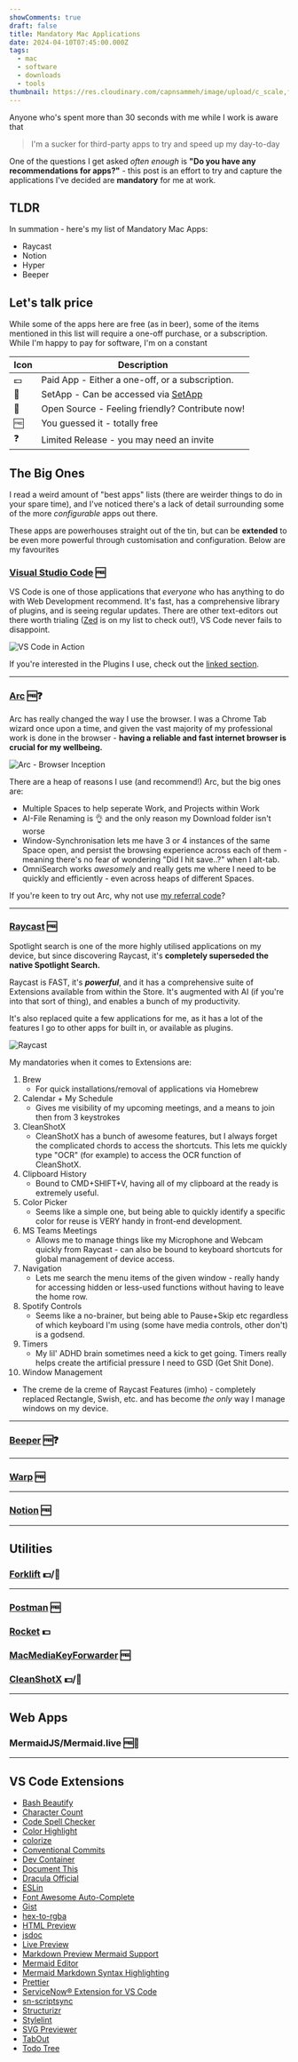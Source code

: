 ```yaml
---
showComments: true
draft: false
title: Mandatory Mac Applications
date: 2024-04-10T07:45:00.000Z
tags:
  - mac
  - software
  - downloads
  - tools
thumbnail: https://res.cloudinary.com/capnsammeh/image/upload/c_scale,f_auto,q_auto,w_400/v1673863346/christopher-gower-m_HRfLhgABo-unsplash_xkvruw.jpg
---
```

Anyone who's spent more than 30 seconds with me while I work is aware that

> I'm a sucker for third-party apps to try and speed up my day-to-day

One of the questions I get asked *often enough* is **"Do you have any recommendations for apps?"** - this post is an effort to try and capture the applications I've decided are **mandatory** for me at work. 

## TLDR

In summation - here's my list of Mandatory Mac Apps:

* Raycast
* Notion
* Hyper
* Beeper

## Let's talk price

While some of the apps here are free (as in beer), some of the items mentioned in this list will require a one-off purchase, or a subscription. While I'm happy to pay for software, I'm on a constant 

| Icon | Description                                                |
| ---- | ---------------------------------------------------------- |
| 💵   | Paid App - Either a one-off, or a subscription.            |
| 🏪   | SetApp - Can be accessed via [SetApp](https://setapp.com/) |
| 🐧   | Open Source - Feeling friendly? Contribute now!            |
| 🆓   | You guessed it - totally free                              |
| ❓    | Limited Release - you may need an invite                   |

## The Big Ones

I read a weird amount of "best apps" lists (there are weirder things to do in your spare time), and I've noticed there's a lack of detail surrounding some of the more *configurable* apps out there. 

These apps are powerhouses straight out of the tin, but can be **extended** to be even more powerful through customisation and configuration. Below are my favourites

### [Visual Studio Code](https://code.visualstudio.com/) 🆓

VS Code is one of those applications that *everyone* who has anything to do with Web Development recommend. It's fast, has a comprehensive library of plugins, and is seeing regular updates. There are other text-editors out there worth trialing ([Zed](https://zed.dev/) is on my list to check out!), VS Code never fails to disappoint. 

![](https://res.cloudinary.com/capnsammeh/image/upload/c_scale,f_auto,q_auto,w_400/v1713000127/CleanShot_2024-04-13_at_19.21.35_2x_uluakn.png "VS Code in Action")

If you're interested in the Plugins I use, check out the [linked section](#VS-Code-Extensions).

- - -

### [Arc](https://arc.net/) 🆓❓

Arc has really changed the way I use the browser. I was a Chrome Tab wizard once upon a time, and given the vast majority of my professional work is done in the browser - **having a reliable and fast internet browser is crucial for my wellbeing.**

![](https://res.cloudinary.com/capnsammeh/image/upload/c_scale,f_auto,q_auto,w_400/v1713000334/CleanShot_2024-04-13_at_19.23.35_bx6s72.gif "Arc - Browser Inception")

There are a heap of reasons I use (and recommend!) Arc, but the big ones are:

* Multiple Spaces to help seperate Work, and Projects within Work
* AI-File Renaming is 👌 and the only reason my Download folder isn't worse
* Window-Synchronisation lets me have 3 or 4 instances of the same Space open, and persist the browsing experience across each of them - meaning there's no fear of wondering "Did I hit save..?" when I alt-tab. 
* OmniSearch works *awesomely* and really gets me where I need to be quickly and efficiently - even across heaps of different Spaces. 

If you're keen to try out Arc, why not use [my referral code](https://arc.net/gift/e6367a6b)?

- - -

### [Raycast](<>) 🆓

Spotlight search is one of the more highly utilised applications on my device, but since discovering Raycast, it's **completely superseded the native Spotlight Search.** 

Raycast is FAST, it's ***powerful***, and it has a comprehensive suite of Extensions available from within the Store. It's augmented with AI (if you're into that sort of thing), and enables a bunch of my productivity. 

It's also replaced quite a few applications for me, as it has a lot of the features I go to other apps for built in, or available as plugins.

![](https://res.cloudinary.com/capnsammeh/image/upload/c_scale,f_auto,q_auto,w_400/v1713131642/CleanShot_2024-04-15_at_07.52.32_2x_r5uauv.png "Raycast")

My mandatories when it comes to Extensions are:

1. Brew
   - For quick installations/removal of applications via Homebrew 
2. Calendar + My Schedule
   - Gives me visibility of my upcoming meetings, and a means to join then from 3 keystrokes
3. CleanShotX
   - CleanShotX has a bunch of awesome features, but I always forget the complicated chords to access the shortcuts. This lets me quickly type "OCR" (for example) to access the OCR function of CleanShotX.
4. Clipboard History
   - Bound to CMD+SHIFT+V, having all of my clipboard at the ready is extremely useful. 
5. Color Picker
   - Seems like a simple one, but being able to quickly identify a specific color for reuse is VERY handy in front-end development. 
6. MS Teams Meetings
   - Allows me to manage things like my Microphone and Webcam quickly from Raycast - can also be bound to keyboard shortcuts for global management of device access.
7. Navigation
   - Lets me search the menu items of the given window - really handy for accessing hidden or less-used functions without having to leave the home row. 
8. Spotify Controls
   - Seems like a no-brainer, but being able to Pause+Skip etc regardless of which keyboard I'm using (some have media controls, other don't) is a godsend. 
9. Timers
   - My lil' ADHD brain sometimes need a kick to get going. Timers really helps create the artificial pressure I need to GSD (Get Shit Done). 
10. Window Management
   - The creme de la creme of Raycast Features (imho) - completely replaced Rectangle, Swish, etc. and has become *the only* way I manage windows on my device. 

- - -

### [Beeper](<>) 🆓❓

- - -

### [Warp](<>) 🆓

- - -

### [Notion](<>) 🆓

- - -

## Utilities

### [Forklift](<>) 💵/🏪

- - -

### [Postman](<>) 🆓

### [Rocket](<>) 💵

### [MacMediaKeyForwarder](<>) 🆓

### [CleanShotX](<>) 💵/🏪

- - -

## Web Apps

### MermaidJS/Mermaid.live 🆓🐧

- - -

## VS Code Extensions

* [Bash Beautify](https://marketplace.visualstudio.com/items?itemName=shakram02.bash-beautify)
* [Character Count](https://marketplace.visualstudio.com/items?itemName=j4ng5y.charactercount)
* [Code Spell Checker](https://marketplace.visualstudio.com/items?itemName=streetsidesoftware.code-spell-checker)
* [Color Highlight](https://marketplace.visualstudio.com/items?itemName=naumovs.color-highlight)
* [colorize](https://marketplace.visualstudio.com/items?itemName=kamikillerto.vscode-colorize)
* [Conventional Commits](https://marketplace.visualstudio.com/items?itemName=vivaxy.vscode-conventional-commits)
* [Dev Container](<>)
* [Document This](https://marketplace.visualstudio.com/items?itemName=oouo-diogo-perdigao.docthis)
* [Dracula Official](https://marketplace.visualstudio.com/items?itemName=dracula-theme.theme-dracula)
* [ESLin](https://marketplace.visualstudio.com/items?itemName=dbaeumer.vscode-eslint)
* [Font Awesome Auto-Complete](https://marketplace.visualstudio.com/items?itemName=Janne252.fontawesome-autocomplete)
* [Gist](https://marketplace.visualstudio.com/items?itemName=kenhowardpdx.vscode-gist)
* [hex-to-rgba](https://marketplace.visualstudio.com/items?itemName=dakshmiglani.hex-to-rgba)
* [HTML Preview](https://marketplace.visualstudio.com/items?itemName=george-alisson.html-preview-vscode)
* [jsdoc](https://marketplace.visualstudio.com/items?itemName=lllllllqw.jsdoc)
* [Live Preview](https://marketplace.visualstudio.com/items?itemName=ms-vscode.live-server)
* [Markdown Preview Mermaid Support](https://marketplace.visualstudio.com/items?itemName=bierner.markdown-mermaid)
* [Mermaid Editor](https://marketplace.visualstudio.com/items?itemName=tomoyukim.vscode-mermaid-editor)
* [Mermaid Markdown Syntax Highlighting](https://marketplace.visualstudio.com/items?itemName=bpruitt-goddard.mermaid-markdown-syntax-highlighting)
* [Prettier](https://marketplace.visualstudio.com/items?itemName=esbenp.prettier-vscode)
* [ServiceNow® Extension for VS Code](https://marketplace.visualstudio.com/items?itemName=ServiceNow.now-vscode)
* [sn-scriptsync](https://marketplace.visualstudio.com/items?itemName=arnoudkooicom.sn-scriptsync)
* [Structurizr](https://marketplace.visualstudio.com/items?itemName=ciarant.vscode-structurizr)
* [Stylelint](https://marketplace.visualstudio.com/items?itemName=stylelint.vscode-stylelint)
* [SVG Previewer](https://marketplace.visualstudio.com/items?itemName=vitaliymaz.vscode-svg-previewer)
* [TabOut](https://marketplace.visualstudio.com/items?itemName=albert.TabOut)
* [Todo Tree](https://marketplace.visualstudio.com/items?itemName=Gruntfuggly.todo-tree)
